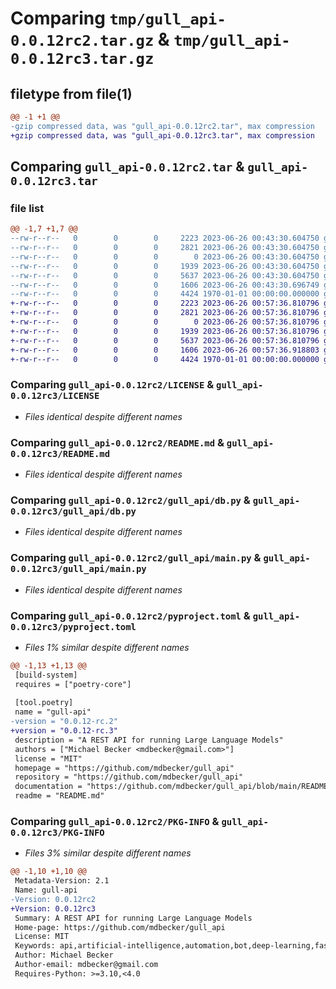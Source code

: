 # Comparing `tmp/gull_api-0.0.12rc2.tar.gz` & `tmp/gull_api-0.0.12rc3.tar.gz`

## filetype from file(1)

```diff
@@ -1 +1 @@
-gzip compressed data, was "gull_api-0.0.12rc2.tar", max compression
+gzip compressed data, was "gull_api-0.0.12rc3.tar", max compression
```

## Comparing `gull_api-0.0.12rc2.tar` & `gull_api-0.0.12rc3.tar`

### file list

```diff
@@ -1,7 +1,7 @@
--rw-r--r--   0        0        0     2223 2023-06-26 00:43:30.604750 gull_api-0.0.12rc2/LICENSE
--rw-r--r--   0        0        0     2821 2023-06-26 00:43:30.604750 gull_api-0.0.12rc2/README.md
--rw-r--r--   0        0        0        0 2023-06-26 00:43:30.604750 gull_api-0.0.12rc2/gull_api/__init__.py
--rw-r--r--   0        0        0     1939 2023-06-26 00:43:30.604750 gull_api-0.0.12rc2/gull_api/db.py
--rw-r--r--   0        0        0     5637 2023-06-26 00:43:30.604750 gull_api-0.0.12rc2/gull_api/main.py
--rw-r--r--   0        0        0     1606 2023-06-26 00:43:30.696749 gull_api-0.0.12rc2/pyproject.toml
--rw-r--r--   0        0        0     4424 1970-01-01 00:00:00.000000 gull_api-0.0.12rc2/PKG-INFO
+-rw-r--r--   0        0        0     2223 2023-06-26 00:57:36.810796 gull_api-0.0.12rc3/LICENSE
+-rw-r--r--   0        0        0     2821 2023-06-26 00:57:36.810796 gull_api-0.0.12rc3/README.md
+-rw-r--r--   0        0        0        0 2023-06-26 00:57:36.810796 gull_api-0.0.12rc3/gull_api/__init__.py
+-rw-r--r--   0        0        0     1939 2023-06-26 00:57:36.810796 gull_api-0.0.12rc3/gull_api/db.py
+-rw-r--r--   0        0        0     5637 2023-06-26 00:57:36.810796 gull_api-0.0.12rc3/gull_api/main.py
+-rw-r--r--   0        0        0     1606 2023-06-26 00:57:36.918803 gull_api-0.0.12rc3/pyproject.toml
+-rw-r--r--   0        0        0     4424 1970-01-01 00:00:00.000000 gull_api-0.0.12rc3/PKG-INFO
```

### Comparing `gull_api-0.0.12rc2/LICENSE` & `gull_api-0.0.12rc3/LICENSE`

 * *Files identical despite different names*

### Comparing `gull_api-0.0.12rc2/README.md` & `gull_api-0.0.12rc3/README.md`

 * *Files identical despite different names*

### Comparing `gull_api-0.0.12rc2/gull_api/db.py` & `gull_api-0.0.12rc3/gull_api/db.py`

 * *Files identical despite different names*

### Comparing `gull_api-0.0.12rc2/gull_api/main.py` & `gull_api-0.0.12rc3/gull_api/main.py`

 * *Files identical despite different names*

### Comparing `gull_api-0.0.12rc2/pyproject.toml` & `gull_api-0.0.12rc3/pyproject.toml`

 * *Files 1% similar despite different names*

```diff
@@ -1,13 +1,13 @@
 [build-system]
 requires = ["poetry-core"]
 
 [tool.poetry]
 name = "gull-api"
-version = "0.0.12-rc.2"
+version = "0.0.12-rc.3"
 description = "A REST API for running Large Language Models"
 authors = ["Michael Becker <mdbecker@gmail.com>"]
 license = "MIT"
 homepage = "https://github.com/mdbecker/gull_api"
 repository = "https://github.com/mdbecker/gull_api"
 documentation = "https://github.com/mdbecker/gull_api/blob/main/README.md"
 readme = "README.md"
```

### Comparing `gull_api-0.0.12rc2/PKG-INFO` & `gull_api-0.0.12rc3/PKG-INFO`

 * *Files 3% similar despite different names*

```diff
@@ -1,10 +1,10 @@
 Metadata-Version: 2.1
 Name: gull-api
-Version: 0.0.12rc2
+Version: 0.0.12rc3
 Summary: A REST API for running Large Language Models
 Home-page: https://github.com/mdbecker/gull_api
 License: MIT
 Keywords: api,artificial-intelligence,automation,bot,deep-learning,fastapi,GPT,language-models,large-language-models,machine-learning,microservices,natural-language-processing,NLP,openai,REST,text,text-generation,web-api
 Author: Michael Becker
 Author-email: mdbecker@gmail.com
 Requires-Python: >=3.10,<4.0
```

